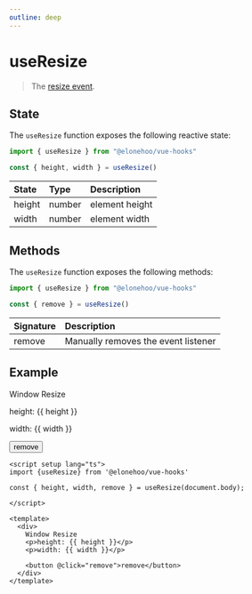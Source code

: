 ```yaml
---
outline: deep
---
```


<script setup lang="ts">
import {useResize} from '@elonehoo/vue-hooks'
const { height, width, remove } = useResize(document.body);
</script>

# useResize

> The [resize event](https://developer.mozilla.org/en-US/docs/Web/API/Window/resize_event).

## State

The `useResize` function exposes the following reactive state:

```typescript
import { useResize } from "@elonehoo/vue-hooks"

const { height, width } = useResize()
```

| State |	Type | Description |
|:-------|:------|:-------------|
| height | number | element height |
| width |	number | element width |

## Methods

The `useResize` function exposes the following methods:

```typescript
import { useResize } from "@elonehoo/vue-hooks"

const { remove } = useResize()
```

| Signature |	Description |
|:-------|:------|
| remove | Manually removes the event listener |

## Example

<div>
  Window Resize
  <p>height: {{ height }}</p>
  <p>width: {{ width }}</p>
  <button @click="remove">remove</button>
</div>

```vue
<script setup lang="ts">
import {useResize} from '@elonehoo/vue-hooks'

const { height, width, remove } = useResize(document.body);

</script>

<template>
  <div>
    Window Resize
    <p>height: {{ height }}</p>
    <p>width: {{ width }}</p>

    <button @click="remove">remove</button>
  </div>
</template>
```
